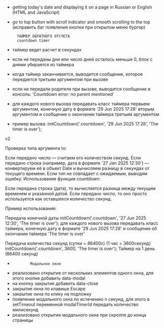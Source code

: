 
- getting today's date and displaying it on a page in Russian or English (HTML and JavaScript)
- go to top button with scroll indicator and smooth scrolling to the top (исправить баг появления кнопки при открытом меню бургер)

        ТАЙМЕР ОБРАТНОГО ОТСЧЕТА
        countdown timer

- таймер ведет расчет в секундах
- если не переданы дни или число дней осталось меньше 0, блок с днями убирается из таймера
- когда таймер заканчивается, выводится  сообщение, которое передается третьим аргументом при вызове
- если не передали родителя при вызове, выводится сообщение в консоль: 'Countdown error: no parent mentioned'
- для каждого нового вызова передавать класс таймера первывм аргументом, конечную дату в формате '29 Jun 2025 17:28' вторым аргументом и сообщение о окончании таймера третьим аргументом
- пример вызова: initCountdown('.countdown', '29 Jun 2025 17:28', 'The timer is over');

v2

Проверка типа аргумента to:

Если передано число — считаем его количеством секунд.
Если передано строка (например, дата в формате '27 Jan 2025 12:30') — конвертируем её в объект Date и вычисляем разницу в секундах от текущего времени.
Если тип не совпадает с ожидаемым, выводим ошибку.
Использование функции countdown:

Если передана строка (дата), то вычисляется разница между текущим временем и указанной датой.
Если передано число, то оно просто используется как оставшееся количество секунд.

Пример использования:

  Передача конечной даты
initCountdown('.countdown', '27 Jun 2025 12:30', 'The timer is over');
для каждого нового вызова передавать класс таймера, конечную дату в формате '29 Jun 2025 17:28' и сообщение об окончании таймера 'The timer is over'

  Передача количества секунд (сутки = 86400с) (1 час = 3600секунд)
initCountdown('.countdown', 3600, 'The timer is over');  Таймер на 1 день (86400 секунд)

-             Модальное окно

- реализовано открытие от нескольких элементов одного окна, для этого кнопке добавить data-modal
- на кнопку закрытия добавить data-close
- закрытие окна по клавише Escape
- закрытие окна по клику на подложку
- появление модального окна по истечению n секунд, для этого в setTimeout переменной modalTimerId передать количество милисекунд
- реализовано открытие модального окна при скролле до конца страницы